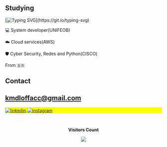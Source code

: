 
<h2 height="10px">Studying</h2>

[![Typing SVG](https://readme-typing-svg.herokuapp.com?font=Fira+Code&pause=1000&color=DAC32B&width=435&lines=.+.+.;.+.+.;.+.+.;.+.+.)](https://git.io/typing-svg)

💻 System developer(UNIFEOB)

☁️ Cloud services(AWS)

🛡️ Cyber Security, Redes and Python(CISCO)

From 🇧🇷

## Contact
## kmdloffacc@gmail.com ##

<p align="left" style="background:yellow">
  <a href="https://www.linkedin.com/in/kmdl/" target="_blank">
  <img align="center" src="https://img.shields.io/badge/-kevimdl-05122A?style=flat&logo=linkedin" alt="linkedin"/>
</a>
<a href="https://www.instagram.com/kevimdl/" target="_blank">
 <img align="center" src="https://img.shields.io/badge/-kevimdl-05122A?style=flat&logo=instagram" alt="instagram"/>
</a>
</p>


  <div align="center">
<br><p align="centre"><b>Visitors Count</b></p>  
<p align="center"><img align="center" src="https://profile-counter.glitch.me/{Kevmdl}/count.svg" /></p> 
<br></div>
